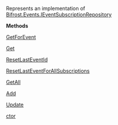 Represents an implementation of [Bifrost.Events.IEventSubscriptionRepository](Bifrost.Events.IEventSubscriptionRepository)

**Methods**

[GetForEvent](Bifrost.Events.IEventSubscriptionRepository.GetForEvent)


[Get](Bifrost.Events.IEventSubscriptionRepository.Get)


[ResetLastEventId](Bifrost.Events.IEventSubscriptionRepository.ResetLastEventId)


[ResetLastEventForAllSubscriptions](Bifrost.Events.IEventSubscriptionRepository.ResetLastEventForAllSubscriptions)


[GetAll](Bifrost.Events.IEventSubscriptionRepository.GetAll)


[Add](Bifrost.Events.IEventSubscriptionRepository.Add)


[Update](Bifrost.Events.IEventSubscriptionRepository.Update)


[ctor](Bifrost.Events.EventSubscriptionRepository.ctor)
